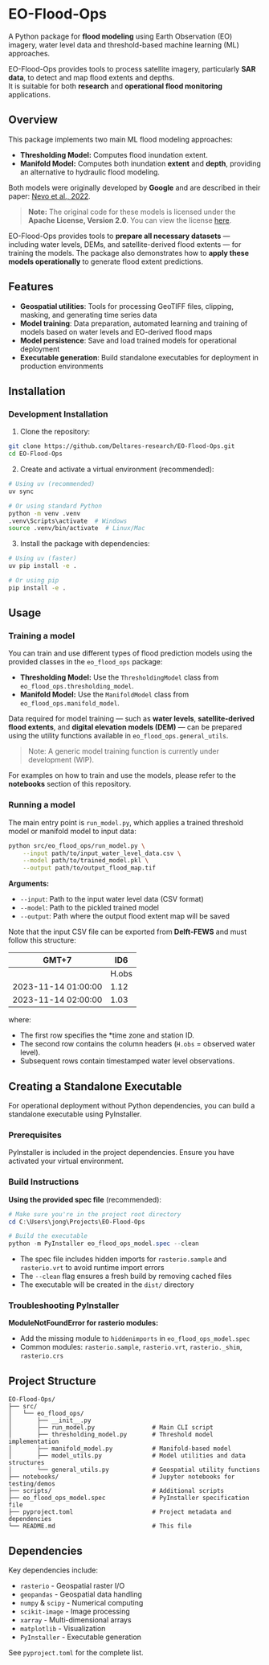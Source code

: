 # EO-Flood-Ops
A Python package for **flood modeling** using Earth Observation (EO) imagery, water level data and threshold-based machine learning (ML) approaches.

EO-Flood-Ops provides tools to process satellite imagery, particularly **SAR data**, to detect and map flood extents and depths.  
It is suitable for both **research** and **operational flood monitoring** applications.


## Overview

This package implements two main ML flood modeling approaches:

- **Thresholding Model:** Computes flood inundation extent.  
- **Manifold Model:** Computes both inundation **extent** and **depth**, providing an alternative to hydraulic flood modeling.  

Both models were originally developed by **Google** and are described in their paper: [Nevo et al., 2022](https://hess.copernicus.org/articles/26/4013/2022/hess-26-4013-2022.html).

> **Note:** The original code for these models is licensed under the **Apache License, Version 2.0**. You can view the license [here](https://www.apache.org/licenses/LICENSE-2.0).

EO-Flood-Ops provides tools to **prepare all necessary datasets** — including water levels, DEMs, and satellite-derived flood extents — for training the models. The package also demonstrates how to **apply these models operationally** to generate flood extent predictions.

## Features

- **Geospatial utilities**: Tools for processing GeoTIFF files, clipping, masking, and generating time series data
- **Model training**: Data preparation, automated learning and training of models based on water levels and EO-derived flood maps
- **Model persistence**: Save and load trained models for operational deployment
- **Executable generation**: Build standalone executables for deployment in production environments

## Installation

### Development Installation

1. Clone the repository:
```bash
git clone https://github.com/Deltares-research/EO-Flood-Ops.git
cd EO-Flood-Ops
```

2. Create and activate a virtual environment (recommended):
```bash
# Using uv (recommended)
uv sync

# Or using standard Python
python -m venv .venv
.venv\Scripts\activate  # Windows
source .venv/bin/activate  # Linux/Mac
```

3. Install the package with dependencies:
```bash
# Using uv (faster)
uv pip install -e .

# Or using pip
pip install -e .
```

## Usage

### Training a model

You can train and use different types of flood prediction models using the provided classes in the `eo_flood_ops` package:

- **Thresholding Model:** Use the `ThresholdingModel` class from `eo_flood_ops.thresholding_model`.  
- **Manifold Model:** Use the `ManifoldModel` class from `eo_flood_ops.manifold_model`.

Data required for model training — such as **water levels**, **satellite-derived flood extents**, and **digital elevation models (DEM)** — can be prepared using the utility functions available in `eo_flood_ops.general_utils`.

> Note: A generic model training function is currently under development (WIP).

For examples on how to train and use the models, please refer to the **notebooks** section of this repository.


### Running a model

The main entry point is `run_model.py`, which applies a trained threshold model or manifold model to input data:

```bash
python src/eo_flood_ops/run_model.py \
    --input path/to/input_water_level_data.csv \
    --model path/to/trained_model.pkl \
    --output path/to/output_flood_map.tif
```
**Arguments:**
- `--input`: Path to the input water level data (CSV format)
- `--model`: Path to the pickled trained model
- `--output`: Path where the output flood extent map will be saved

Note that the input CSV file can be exported from **Delft-FEWS** and must follow this structure:

| GMT+7 | ID6     |
|-------|---------|
|       | H.obs   |
| 2023-11-14 01:00:00 | 1.12 |
| 2023-11-14 02:00:00 | 1.03 |


where:
- The first row specifies the *time zone and station ID.  
- The second row contains the column headers (`H.obs` = observed water level).  
- Subsequent rows contain timestamped water level observations.  

## Creating a Standalone Executable

For operational deployment without Python dependencies, you can build a standalone executable using PyInstaller.

### Prerequisites

PyInstaller is included in the project dependencies. Ensure you have activated your virtual environment.

### Build Instructions

**Using the provided spec file** (recommended):

```powershell
# Make sure you're in the project root directory
cd C:\Users\jong\Projects\EO-Flood-Ops

# Build the executable
python -m PyInstaller eo_flood_ops_model.spec --clean
```


- The spec file includes hidden imports for `rasterio.sample` and `rasterio.vrt` to avoid runtime import errors
- The `--clean` flag ensures a fresh build by removing cached files
- The executable will be created in the `dist/` directory


### Troubleshooting PyInstaller

**ModuleNotFoundError for rasterio modules:**
- Add the missing module to `hiddenimports` in `eo_flood_ops_model.spec`
- Common modules: `rasterio.sample`, `rasterio.vrt`, `rasterio._shim`, `rasterio.crs`


## Project Structure

```
EO-Flood-Ops/
├── src/
│   └── eo_flood_ops/
│       ├── __init__.py
│       ├── run_model.py                # Main CLI script
│       ├── thresholding_model.py       # Threshold model implementation
│       ├── manifold_model.py           # Manifold-based model
│       ├── model_utils.py              # Model utilities and data structures
│       └── general_utils.py            # Geospatial utility functions
├── notebooks/                          # Jupyter notebooks for testing/demos
├── scripts/                            # Additional scripts
├── eo_flood_ops_model.spec             # PyInstaller specification file
├── pyproject.toml                      # Project metadata and dependencies
└── README.md                           # This file
```

## Dependencies

Key dependencies include:
- `rasterio` - Geospatial raster I/O
- `geopandas` - Geospatial data handling
- `numpy` & `scipy` - Numerical computing
- `scikit-image` - Image processing
- `xarray` - Multi-dimensional arrays
- `matplotlib` - Visualization
- `PyInstaller` - Executable generation

See `pyproject.toml` for the complete list.



